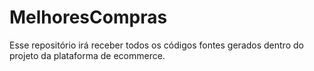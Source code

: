 # MelhoresCompras
Esse repositório irá receber todos os códigos fontes gerados dentro do projeto da plataforma de ecommerce.
